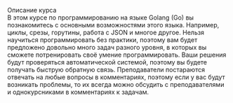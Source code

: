 Описание курса  
В этом курсе по программированию на языке Golang (Go) вы познакомитесь с основными возможностями этого языка. Например, циклы, срезы, горутины, работа с JSON и многое другое. Нельзя научиться программировать без практики, поэтому вам будет предложено довольно много задач разного уровня, в которых вы сможете потренировать своё умение программировать. Ваши решения будут проверяться автоматической системой, поэтому вы будете получать быструю обратную связь. Преподаватели постараются отвечать на любые вопросы в комментариях, поэтому если у вас будут возникать проблемы, то их всегда можно обсудить с преподавателями и однокурсниками в комментариях к задачам.